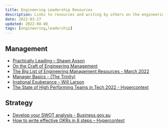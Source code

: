 ```yaml
---
title: Engineering Leadership Resources
description: Links to resources and writing by others on the engineering leadership journey
date: 2022-03-27
updated: 2022-08-08
tags: [engineering,leadership]
---
```


## Management

<div class="links">

- [Practically Leading – Shawn Axson](https://practicallyleading.dev/)
- [On the Craft of Engineering Management](https://practicallyleading.dev/on-the-craft-of-engineering-management)
- [The Big List of Engineering Management Resources - March 2022](https://practicallyleading.dev/the-big-list-of-engineering-management-resources-march-2022)
 - [Manager Basics - (The Trinity)](https://www.manager-tools.com/map-universe/manager-basics-trinity "Manager Tools Podcast - The Trinity")
- [Irrational Exuberance – Will Larson](https://lethain.com/)
- [The State of High Performing Teams in Tech 2022 - Hypercontext](https://hypercontext.com/state-of-high-performing-teams-in-tech "This report looks at how tech companies can build and retain high-performing teams in 2022 ✨")

</div>

## Strategy

<div class="links">

- [Develop your SWOT analysis - Business.gov.au](https://business.gov.au/planning/business-plans/swot-analysis "You can better understand your businesses strengths, weaknesses, opportunities and threats by using a SWOT analysis. Identify what your business is doing well and how you can improve with our SWOT analysis template.")
- [How to write effective OKRs in 8 steps – Hypercontext](https://hypercontext.com/blog/work-goals/how-to-write-okrs "Writing great OKRs can be simple once you know the best practices")

</div>
